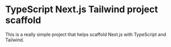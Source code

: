 # TypeScript Next.js Tailwind project scaffold

This is a really simple project that helps scaffold Next.js with TypeScript and Tailwind.
